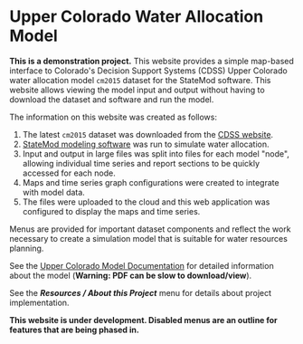 # Upper Colorado Water Allocation Model #

**This is a demonstration project.**
This website provides a simple map-based interface to Colorado's Decision Support Systems (CDSS) Upper Colorado
water allocation model `cm2015` dataset for the StateMod software.
This website allows viewing the model input and output without having to download the dataset and software and run the model.

The information on this website was created as follows:

1. The latest `cm2015` dataset was downloaded from the [CDSS website](https://www.colorado.gov/pacific/cdss/surface-water-statemod).
2. [StateMod modeling software](https://www.colorado.gov/pacific/cdss/statemod) was run to simulate water allocation.
3. Input and output in large files was split into files for each model "node",
allowing individual time series and report sections to be quickly accessed for each node.
4. Maps and time series graph configurations were created to integrate with model data.
5. The files were uploaded to the cloud and this web application was configured to display the maps and time series.

Menus are provided for important dataset components and reflect the work necessary to create a simulation model
that is suitable for water resources planning.

See the [Upper Colorado Model Documentation](https://dnrweblink.state.co.us/cwcb/0/doc/200075/Electronic.aspx?searchid=d8eca6f8-7cfe-4ddf-9788-5886fd932c8c)
for detailed information about the model (**Warning:  PDF can be slow to download/view**).

See the ***Resources / About this Project*** menu for details about project implementation.

**This website is under development.  Disabled menus are an outline for features that are being phased in.**
